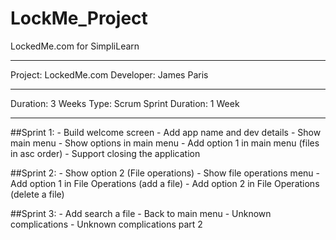 # LockMe_Project
LockedMe.com for SimpliLearn

----

Project: LockedMe.com
Developer: James Paris

----

Duration: 3 Weeks
Type: Scrum
Sprint Duration: 1 Week

----

##Sprint 1:
		- Build welcome screen
		- Add app name and dev details
		- Show main menu
		- Show options in main menu
		- Add option 1 in main menu (files in asc order)
		- Support closing the application
	
##Sprint 2:
		- Show option 2 (File operations)
		- Show file operations menu 
		- Add option 1 in File Operations (add a file)
		- Add option 2 in File Operations (delete a file)
		
##Sprint 3:
		- Add search a file
		- Back to main menu
		- Unknown complications
		- Unknown complications part 2